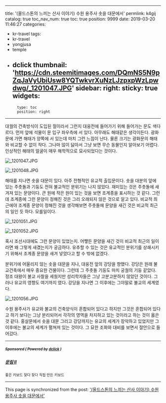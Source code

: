 
---
title: '(올드스톤의 느끼는 산사 이야기) 수원 용주사 솟을 대문에서'
permlink: k4gij
catalog: true
toc_nav_num: true
toc: true
position: 9999
date: 2019-03-20 11:46:27
categories:
- kr-travel
tags:
- kr-travel
- yongjusa
- temple
- dclick
thumbnail: 'https://cdn.steemitimages.com/DQmNS5N9pZqJaVyUbiUsw8YQTwkvrXuNzLJzpxpWzLpwdwg/_1201047.JPG'
sidebar:
    right:
        sticky: true
widgets:
    -
        type: toc
        position: right
---


대궐의 건축방식이 도입된 절이라서 그런지 대웅전에 들어가기 위해 들어가는 문도 색다르다. 먼저 앞에 석물이 문 입구 좌우측에 서 있다. 아무래도 해태같은 생각이든다. 광화문에 가면 해태가 양쪽에 서 있는데 마치 그런 느낌이 난다. 물론 크기는 광화문의 해태와 비교할 수 없이 작다. 그나마 많이 닳아서 그냥 보면 무슨 동물인지 알아보기 어렵다. 인상적인 해태의 얼굴이 매우 해학적으로 묘사되었다는 것이다. 

![_1201047.JPG](https://cdn.steemitimages.com/DQmNS5N9pZqJaVyUbiUsw8YQTwkvrXuNzLJzpxpWzLpwdwg/_1201047.JPG)

![_1201048.JPG](https://cdn.steemitimages.com/DQmc6dL46kC8sPbtPsQXoRfHMxV3CtFZvwUaLTcSbqCRZLS/_1201048.JPG)

해태를 지나면 솟을 대문이 있다. 아주 전형적인 유교적 출입문이다. 솟을 대분의 앞에 있는 주춧돌과 기둥도 전혀 불교적인 분위기는 나지 않았다. 재미있는 것은 주춧돌에 새겨져 있는 문양이다. 큰 원에 작은 원이 있는 것을 보면 조계종을 표시하는 것 같다. 그런데 조계종에 그런 문양이 정해진 것은 그리 오래되지 않은 것으로 알고 있다. 비교적 최근에야 조계종 문양이 정해진 것을 생각해보면 주춧돌에 문양을 새긴 것은 비교적 최근의 일인 듯 하다. 모를일이다. 

![_1201051.JPG](https://cdn.steemitimages.com/DQmbF4SqTRG6Y8uhKiJ1THXBd2Ph1dkBKQRa7dEFacniJUA/_1201051.JPG)

![_1201052.JPG](https://cdn.steemitimages.com/DQmVraSYAheCPnnj9Q7MZ4NPRoYwD7VKW1csGjK6iKHppBE/_1201052.JPG)


혹시 조선시대에도 그런 문양이 있었는지. 어쨓든 문양을 새긴 것이 비교적 최근의 일이라면 왜 그렇게 새겼는지가 궁금하다. 유추할 수 있는 것은 유교적인 분위기를 상쇄시키기 위해서 조계종 문양을 새겨 넣었다고 할 수 밖에 없겠다. 

분위기에 어울리지 않는 솟을 대문을 지나, 대웅전 앞의 강당을 향했다. 강당은 원래 불교건축에서 매우 중요한 건물이다. 그런데 그 주춧돌 기둥도 마치 궁궐의 기둥 같았다. 정조 대왕이 불교 사찰을 세웠지만 성리학자들은 그냥 고분고분하지 않았던 것이다. 그러나 유교의 영향도 여기까지 였다. 강당을 지나면 그 이후에는 그야말로 불교의 세계였다. 

![_1201056.JPG](https://cdn.steemitimages.com/DQmaHh7uZ15wLs17H8ChShhrqURvFrQ8nrEmuhnC4ntk8dV/_1201056.JPG)

수원 용주사가 유교와 불교의 건축양식이 혼합되어 있다고 하지만 그것은 혼합되어 있다고 하기 보다는 그냥 분리되어서 각각의 영역을 차지하고 있는 것이라고 하는 것이 옳은 것 같다. 홍살문에서 솟을 대문 그리고 강당까지는 유교의 세계가 장악하고 있었지만 그 이후에는 불교의 세계가 펼쳐져 있는 것이다. 
그 묘한 조화와 대비를 보면서 절안으로 들어갔다.

---

#####  <sub> **Sponsored ( Powered by [dclick](https://www.dclick.io) )** </sub>
##### [문림 II](https://api.dclick.io/v1/c?x=eyJhbGciOiJIUzI1NiIsInR5cCI6IkpXVCJ9.eyJjIjoib2xkc3RvbmUiLCJzIjoiazRnaWoiLCJhIjpbInQtMTY2OCJdLCJ1cmwiOiJodHRwczovL21vb25yaW0uaW8va28iLCJpYXQiOjE1NTMwODI0MjgsImV4cCI6MTg2ODQ0MjQyOH0.ffJu4cdft0NH_Z6voBb0MHFdZJhH8i5WI06dkv3n9ZI)
<sup>좋은 키보드 찾다 찾다 직접 만든 키보드</sup>


- - -

This page is synchronized from the post: ['(올드스톤의 느끼는 산사 이야기) 수원 용주사 솟을 대문에서'](https://steemit.com/@oldstone/k4gij)
